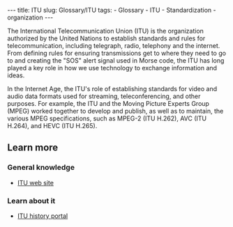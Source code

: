 --- title: ITU slug: Glossary/ITU tags: - Glossary - ITU - Standardization - organization ---

<span class="seoSummary">The International Telecommunication Union (ITU) is the organization authorized by the United Nations to establish standards and rules for telecommunication, including telegraph, radio, telephony and the internet.</span> From defining rules for ensuring transmissions get to where they need to go to and creating the "SOS" alert signal used in Morse code, the ITU has long played a key role in how we use technology to exchange information and ideas.

In the Internet Age, the ITU's role of establishing standards for video and audio data formats used for streaming, teleconferencing, and other purposes. For example, the ITU and the Moving Picture Experts Group (MPEG) worked together to develop and publish, as well as to maintain, the various MPEG specifications, such as MPEG-2 (ITU H.262), AVC (ITU H.264), and HEVC (ITU H.265).

Learn more
----------

### General knowledge

-   [ITU web site](https://www.itu.int/)

### Learn about it

-   [ITU history portal](https://www.itu.int/en/history/Pages/ITUsHistory.aspx)
